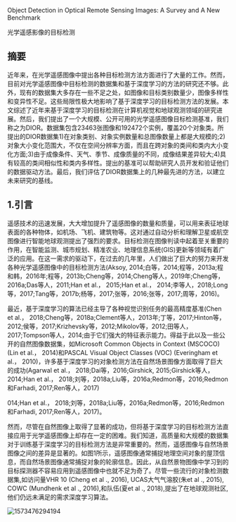 Object Detection in Optical Remote Sensing Images: A Survey
and A New Benchmark

光学遥感影像的目标检测

## 摘要

近年来，在光学遥感图像中提出各种目标检测方法方面进行了大量的工作。然而，目前对光学遥感图像中目标检测的数据集和基于深度学习的方法的研究还不够。此外，现有的数据集大多存在一些不足之处，如图像和目标类别数量少，图像多样性和变异性不足。这些局限性极大地影响了基于深度学习的目标检测方法的发展。本文综述了近年来基于深度学习的目标检测在计算机视觉和地球观测领域的研究进展。然后，我们提出了一个大规模、公开可用的光学遥感图像目标检测基准，我们称之为DIOR。数据集包含23463张图像和192472个实例，覆盖20个对象类。所提出的DIOR数据集1)在对象类别、对象实例数量和总图像数量上都是大规模的;2)对象大小变化范围大，不仅在空间分辨率方面，而且在跨对象的类间和类内大小变化方面;3)由于成像条件、天气、季节、成像质量的不同，成像结果差异较大;4)具有较高的类间相似性和类内多样性。提出的基准可以帮助研究人员开发和验证他们的数据驱动方法。最后，我们评估了DIOR数据集上的几种最先进的方法，以建立未来研究的基线。

## 1.引言

遥感技术的迅速发展，大大增加提升了遥感图像的数量和质量，可以用来表征地球表面的各种物体，如机场、飞机、建筑物等。这对通过自动分析和理解卫星或航空图像进行智能地球观测提出了强烈的要求。目标检测在图像判读中起着至关重要的作用，在智能监测、城市规划、精准农业、地理信息系统(GIS)更新等领域有着广泛的应用。在这一需求的驱动下，在过去的几年里，人们做出了巨大的努力来开发各种光学遥感图像中的目标检测方法(Aksoy, 2014;白等，2014;程等，2013a;程和韩，2016年;程等，2013b;Cheng等，2014;Cheng等人，2019年;Cheng等，2016a;Das等人，2011;Han et al.， 2015;Han et al.， 2014;李等人，2018;Long等，2017;Tang等，2017b;杨等，2017;张等，2016;张等，2017;周等，2016)。

最近，基于深度学习的算法已经主导了各种视觉识别任务的最高精度基准(Chen et al.， 2018;Cheng等，2018a;Clement等人，2013年;丁等，2017;Hinton等，2012;侯等，2017;Krizhevsky等，2012;Mikolov等，2012;田等人，2017;Tompson等人，2014;由于它们强大的特征表示能力。得益于此以及一些公开的自然图像数据集，如Microsoft Common Objects in Context (MSCOCO) (Lin et al.， 2014)和PASCAL Visual Object Classes (VOC) (Everingham et al.， 2010)，许多基于深度学习的对象检测方法在自然场景图像方面取得了巨大的成功(Agarwal et al.， 2018;Dai等，2016;Girshick, 2015;Girshick等人，2014;Han et al.， 2018;刘等，2018a;Liu等，2016a;Redmon等，2016;Redmon和Farhadi, 2017;Ren等人，2017)

014;Han et al.， 2018;刘等，2018a;Liu等，2016a;Redmon等，2016;Redmon和Farhadi, 2017;Ren等人，2017)。

然而，尽管在自然图像上取得了显著的成功，但将基于深度学习的目标检测方法直接应用于光学遥感图像上却存在一定的困难。我们知道，高质量和大规模的数据集对于训练基于深度学习的目标检测方法是非常重要的。然而，遥感图像与自然场景图像之间的差异是显著的。如图1所示，遥感图像通常捕捉地理空间对象的屋顶信息，而自然场景图像通常捕捉对象的轮廓信息。因此，从自然景物图像中学习到的目标探测器不容易应用到遥感图像中也就不足为奇了。尽管一些流行的对象检测数据集,如访问量VHR 10 (Cheng et al ., 2016), UCAS大气气溶胶(朱et al ., 2015), COWC (Mundhenk et al ., 2016),和队伍(夏et al ., 2018),提出了在地球观测社区,他们仍远未满足的需求深度学习算法。

![1573476294194](E:\F\Elasine.github.io\img\%5CUsers%5CE%5CAppData%5CRoaming%5CTypora%5Ctypora-user-images%5C1573476294194.png)
